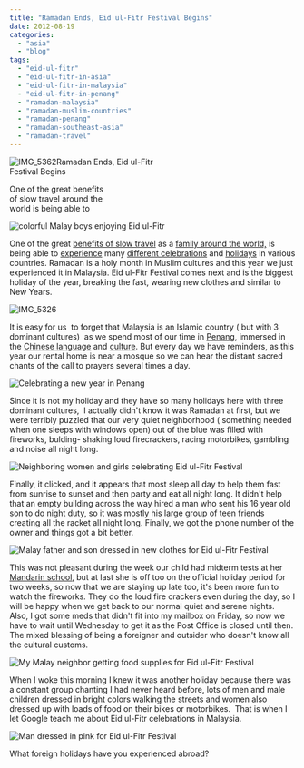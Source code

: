 ```yaml
---
title: "Ramadan Ends, Eid ul-Fitr Festival Begins"
date: 2012-08-19
categories: 
  - "asia"
  - "blog"
tags: 
  - "eid-ul-fitr"
  - "eid-ul-fitr-in-asia"
  - "eid-ul-fitr-in-malaysia"
  - "eid-ul-fitr-in-penang"
  - "ramadan-malaysia"
  - "ramadan-muslim-countries"
  - "ramadan-penang"
  - "ramadan-southeast-asia"
  - "ramadan-travel"
---
```


![IMG_5362](https://pub-ac94b3f306b24c0dba4238943c97f2e1.r2.dev/6a00e5502a95078833017c3159eda9970b.jpg)Ramadan Ends, Eid ul-Fitr  
Festival Begins

One of the great benefits  
of slow travel around the  
world is being able to

<!--more-->  
  
![colorful Malay boys enjoying Eid ul-Fitr](https://pub-ac94b3f306b24c0dba4238943c97f2e1.r2.dev/6a00e5502a95078833017c3159d231970b.jpg)  
  
One of the great [benefits of slow travel](http://soultravelers3new.local/2011/11/slow-travel.html "benefits of slow travel") as a [family around the world,](http://soultravelers3new.local/2010/04/around-the-world-family-travel-soultravelers3-digital-nomad-global-international-family-travel.html "family around the world") is being able to [experience](http://soultravelers3new.local/2010/01/3-kings-in-spain-andalusia-festival-tradition-white-village-christmas-epiphany-12th-night.html "experience christmas in Spain") many [different celebrations](http://soultravelers3new.local/2010/02/worlds-best-carnival-celebration-spain-photos-kids-family-travel-fun-adventure-lent-in-andalusia.html "Spain celebrations") and [holidays](http://soultravelers3new.local/2010/07/colliore-france-on-bastille-day-family-travel-pyrennees-catalonia-beautiful-village-on-the-med-sea.html "holidays abroad") in various countries. Ramadan is a holy month in Muslim cultures and this year we just experienced it in Malaysia. Eid ul-Fitr Festival comes next and is the biggest holiday of the year, breaking the fast, wearing new clothes and similar to New Years.  
  
  
![IMG_5326](https://pub-ac94b3f306b24c0dba4238943c97f2e1.r2.dev/6a00e5502a95078833017c3159eea3970b.jpg)  
  
  
It is easy for us  to forget that Malaysia is an Islamic country ( but with 3 dominant cultures)  as we spend most of our time in [Penang](http://soultravelers3new.local/2011/01/tropical-winter-home-in-penang-malaysia-location-indenpendent-digital-nomad-long-term-travel-tips-.html "expat living in Penang"), immersed in the [Chinese language](http://soultravelers3new.local/2012/06/why-learn-mandarin-in-tropical-asia-penang.html "learning chinese language in Asia") and [culture](http://soultravelers3new.local/2012/06/chines.html "chinese culture and tea ceremony in Asia"). But every day we have reminders, as this year our rental home is near a mosque so we can hear the distant sacred chants of the call to prayers several times a day.  
  
![Celebrating a new year in Penang](https://pub-ac94b3f306b24c0dba4238943c97f2e1.r2.dev/6a00e5502a950788330177443768a4970d.jpg)  
  
  
Since it is not my holiday and they have so many holidays here with three dominant cultures,  I actually didn't know it was Ramadan at first, but we were terribly puzzled that our very quiet neighborhood ( something needed when one sleeps with windows open) out of the blue was filled with fireworks, bulding- shaking loud firecrackers, racing motorbikes, gambling and noise all night long.  
  
![Neighboring women and girls celebrating  Eid ul-Fitr Festival](https://pub-ac94b3f306b24c0dba4238943c97f2e1.r2.dev/6a00e5502a9507883301774437696b970d.jpg)  
  
  
Finally, it clicked, and it appears that most sleep all day to help them fast from sunrise to sunset and then party and eat all night long. It didn't help that an empty building across the way hired a man who sent his 16 year old son to do night duty, so it was mostly his large group of teen friends creating all the racket all night long. Finally, we got the phone number of the owner and things got a bit better.  
  
![Malay father and son dressed in new clothes for Eid ul-Fitr Festival](https://pub-ac94b3f306b24c0dba4238943c97f2e1.r2.dev/6a00e5502a95078833017c3159d433970b.jpg)  
  
  
This was not pleasant during the week our child had midterm tests at her [Mandarin school](http://soultravelers3new.local/2011/01/only-american-girl-in-an-all-mandarin-school-chinese-immersion-in-language-culture-through-school.html "Chinese Mandarin school in Asia - only American"), but at last she is off too on the official holiday period for two weeks, so now that we are staying up late too, it's been more fun to watch the fireworks. They do the loud fire crackers even during the day, so I will be happy when we get back to our normal quiet and serene nights. Also, I got some meds that didn't fit into my mailbox on Friday, so now we have to wait until Wednesday to get it as the Post Office is closed until then. The mixed blessing of being a foreigner and outsider who doesn't know all the cultural customs.  
  
![My Malay neighbor getting food supplies for Eid ul-Fitr Festival](https://pub-ac94b3f306b24c0dba4238943c97f2e1.r2.dev/6a00e5502a95078833017744376a4f970d.jpg)  
  
When I woke this morning I knew it was another holiday because there was a constant group chanting I had never heard before, lots of men and male children dressed in bright colors walking the streets and women also dressed up with loads of food on their bikes or motorbikes.  That is when I let Google teach me about Eid ul-Fitr celebrations in Malaysia.  
  
![Man dressed in pink for Eid ul-Fitr Festival](https://pub-ac94b3f306b24c0dba4238943c97f2e1.r2.dev/6a00e5502a9507883301761750dae9970c.jpg)  
  
  
What foreign holidays have you experienced abroad?
